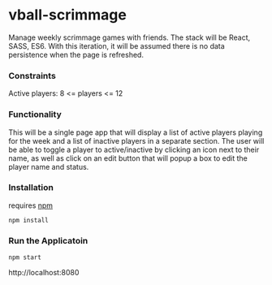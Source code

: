 # vball-scrimmage
Manage weekly scrimmage games with friends.  The stack will be React, SASS, ES6.  With this iteration, it will be assumed there is no data persistence when the page is refreshed.

### Constraints
Active players: 8 <= players <= 12

### Functionality
This will be a single page app that will display a list of active players playing for the week and a list of inactive players in a separate section.
The user will be able to toggle a player to active/inactive by clicking an icon next to their name, as well as click on an edit button that will popup a box to edit the player name and status.

### Installation

requires [npm](https://nodejs.org/en/download/)

```
npm install
```

### Run the Applicatoin
```
npm start
```
http://localhost:8080
